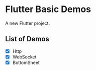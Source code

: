 # Flutter Basic Demos

A new Flutter project.

## List of Demos

* [x] Http
* [x] WebSocket
* [x] BottomSheet